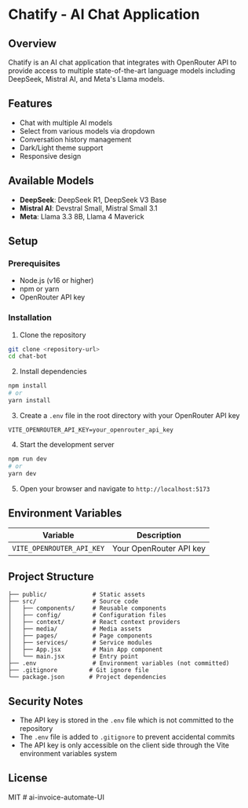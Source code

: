 # Chatify - AI Chat Application

## Overview

Chatify is an AI chat application that integrates with OpenRouter API to provide access to multiple state-of-the-art language models including DeepSeek, Mistral AI, and Meta's Llama models.

## Features

- Chat with multiple AI models
- Select from various models via dropdown
- Conversation history management
- Dark/Light theme support
- Responsive design

## Available Models

- **DeepSeek**: DeepSeek R1, DeepSeek V3 Base
- **Mistral AI**: Devstral Small, Mistral Small 3.1
- **Meta**: Llama 3.3 8B, Llama 4 Maverick

## Setup

### Prerequisites

- Node.js (v16 or higher)
- npm or yarn
- OpenRouter API key

### Installation

1. Clone the repository

```bash
git clone <repository-url>
cd chat-bot
```

2. Install dependencies

```bash
npm install
# or
yarn install
```

3. Create a `.env` file in the root directory with your OpenRouter API key

```
VITE_OPENROUTER_API_KEY=your_openrouter_api_key
```

4. Start the development server

```bash
npm run dev
# or
yarn dev
```

5. Open your browser and navigate to `http://localhost:5173`

## Environment Variables

| Variable                  | Description             |
| ------------------------- | ----------------------- |
| `VITE_OPENROUTER_API_KEY` | Your OpenRouter API key |

## Project Structure

```
├── public/             # Static assets
├── src/                # Source code
│   ├── components/     # Reusable components
│   ├── config/         # Configuration files
│   ├── context/        # React context providers
│   ├── media/          # Media assets
│   ├── pages/          # Page components
│   ├── services/       # Service modules
│   ├── App.jsx         # Main App component
│   └── main.jsx        # Entry point
├── .env                # Environment variables (not committed)
├── .gitignore         # Git ignore file
└── package.json       # Project dependencies
```

## Security Notes

- The API key is stored in the `.env` file which is not committed to the repository
- The `.env` file is added to `.gitignore` to prevent accidental commits
- The API key is only accessible on the client side through the Vite environment variables system

## License

MIT
#   a i - i n v o i c e - a u t o m a t e - U I  
 